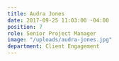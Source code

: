 ```yaml
---
title: Audra Jones
date: 2017-09-25 11:03:00 -04:00
position: 7
role: Senior Project Manager
image: "/uploads/audra-jones.jpg"
department: Client Engagement
---
```

